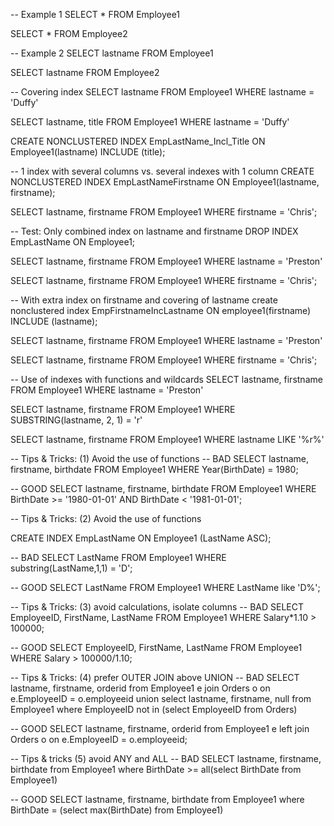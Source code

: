 -- Example 1
SELECT \* FROM Employee1

SELECT \* FROM Employee2

-- Example 2
SELECT lastname FROM Employee1

SELECT lastname FROM Employee2

-- Covering index
SELECT lastname FROM Employee1 WHERE lastname = 'Duffy'

SELECT lastname, title FROM Employee1 WHERE lastname = 'Duffy'

CREATE NONCLUSTERED INDEX EmpLastName_Incl_Title
ON Employee1(lastname) INCLUDE (title);

-- 1 index with several columns vs.
several indexes with 1 column
CREATE NONCLUSTERED INDEX EmpLastNameFirstname ON Employee1(lastname, firstname);

SELECT lastname, firstname FROM Employee1
WHERE firstname = 'Chris';

-- Test: Only combined index on lastname and firstname
DROP INDEX EmpLastName ON Employee1;

SELECT lastname, firstname FROM Employee1
WHERE lastname = 'Preston'

SELECT lastname, firstname FROM Employee1
WHERE firstname = 'Chris';

-- With extra index on firstname and covering of lastname
create nonclustered index EmpFirstnameIncLastname ON employee1(firstname)
INCLUDE (lastname);

SELECT lastname, firstname FROM Employee1
WHERE lastname = 'Preston'

SELECT lastname, firstname FROM Employee1
WHERE firstname = 'Chris';

-- Use of indexes with functions and wildcards
SELECT lastname, firstname FROM Employee1
WHERE lastname = 'Preston'

SELECT lastname, firstname FROM Employee1
WHERE SUBSTRING(lastname, 2, 1) = 'r'

SELECT lastname, firstname FROM Employee1
WHERE lastname LIKE '%r%'

-- Tips & Tricks: (1) Avoid the use of functions
-- BAD
SELECT lastname, firstname, birthdate
FROM Employee1
WHERE Year(BirthDate) = 1980;

-- GOOD
SELECT lastname, firstname, birthdate
FROM Employee1
WHERE BirthDate >= '1980-01-01' AND BirthDate < '1981-01-01';

-- Tips & Tricks: (2) Avoid the use of functions

CREATE INDEX EmpLastName ON Employee1 (LastName ASC);

-- BAD
SELECT LastName
FROM Employee1
WHERE substring(LastName,1,1) = 'D';

-- GOOD
SELECT LastName
FROM Employee1
WHERE LastName like 'D%';

-- Tips & Tricks: (3) avoid calculations, isolate columns
-- BAD
SELECT EmployeeID, FirstName, LastName
FROM Employee1
WHERE Salary\*1.10 > 100000;

-- GOOD
SELECT EmployeeID, FirstName, LastName
FROM Employee1
WHERE Salary > 100000/1.10;

-- Tips & Tricks: (4) prefer OUTER JOIN above UNION
-- BAD
SELECT lastname, firstname, orderid
from Employee1 e join Orders o on e.EmployeeID = o.employeeid
union
select lastname, firstname, null
from Employee1
where EmployeeID not in (select EmployeeID from Orders)

-- GOOD
SELECT lastname, firstname, orderid
from Employee1 e left join Orders o on e.EmployeeID = o.employeeid;

-- Tips & tricks
(5) avoid ANY and ALL
-- BAD
SELECT lastname, firstname, birthdate
from Employee1
where BirthDate >= all(select BirthDate from Employee1)

-- GOOD
SELECT lastname, firstname, birthdate
from Employee1
where BirthDate = (select max(BirthDate) from Employee1)
